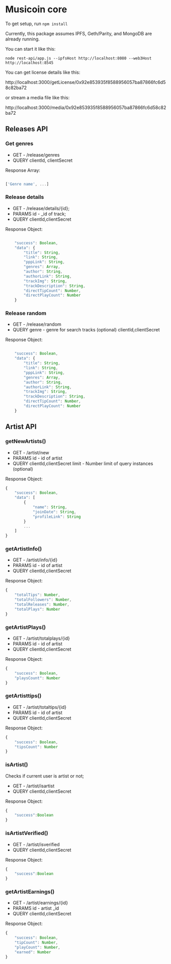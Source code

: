 Musicoin core
===============

To get setup, run `npm install`

Currently, this package assumes IPFS, Geth/Parity, and MongoDB are already running.  

You can start it like this:

`node rest-api/app.js --ipfsHost http://localhost:8080 --web3Host http://localhost:8545`

You can get license details like this:

http://localhost:3000/getLicense/0x92e853935f8588956057ba87866fc6d58c82ba72

or stream a media file like this:

http://localhost:3000/media/0x92e853935f8588956057ba87866fc6d58c82ba72

## Releases API

### Get genres

- GET - /release/genres
- QUERY 
	clientId, clientSecret

Response Array:
``` javascript

['Genre name', ...]

```

### Release details

- GET - /release/details/{id};
- PARAMS 
	id - _id of track;
- QUERY 
	clientId,clientSecret

Response Object: 
``` javascript

    "success": Boolean,
    "data": {
        "title": String,
        "link": String,
        "pppLink": String,
        "genres": Array,
        "author": String,
        "authorLink": String,
        "trackImg": String,
        "trackDescription": String,
        "directTipCount": Number,
        "directPlayCount": Number
    }

```

### Release random

- GET - /release/random
- QUERY 
	genre - genre for search tracks (optional)
	clientId,clientSecret

Response Object: 
``` javascript

    "success": Boolean,
    "data": {
        "title": String,
        "link": String,
        "pppLink": String,
        "genres": Array,
        "author": String,
        "authorLink": String,
        "trackImg": String,
        "trackDescription": String,
        "directTipCount": Number,
        "directPlayCount": Number
    }

```

## Artist API


### getNewArtists()
- GET - /artist/new
- PARAMS 
	id - id of artist
- QUERY 
	clientId,clientSecret
	limit - Number limit of query instances (optional)

Response Object: 
``` javascript
{
    "success": Boolean,
    "data": [
		{
			"name": String,
            "joinDate": String,
            "profileLink": String
		}
		...
    ]
}
```

### getArtistInfo()

- GET - /artist/info/{id}
- PARAMS 
	id - id of artist
- QUERY 
	clientId,clientSecret

Response Object: 
``` javascript
{
    "totalTips": Number,
    "totalFollowers": Number,
    "totalReleases": Number,
    "totalPlays": Number
}
```
### getArtistPlays()

- GET - /artist/totalplays/{id}
- PARAMS 
	id - id of artist
- QUERY 
	clientId,clientSecret

Response Object: 
``` javascript
{
    "success": Boolean,
    "playsCount": Number
}
```
### getArtisttips()

- GET - /artist/totaltips/{id}
- PARAMS 
	id - id of artist
- QUERY 
	clientId,clientSecret

Response Object: 
``` javascript
{
    "success": Boolean,
    "tipsCount": Number
}
```
### isArtist()

Checks if current user is artist or not;

- GET - /artist/isartist
- QUERY 
	clientId,clientSecret

Response Object: 
``` javascript
{
	"success":Boolean
}
```

### isArtistVerified()
- GET - /artist/isverified
- QUERY 
	clientId,clientSecret

Response Object: 
``` javascript
{
	"success":Boolean
}
```
### getArtistEarnings()

- GET - /artist/earnings/{id}
- PARAMS
	id - artist _id
- QUERY 
	clientId,clientSecret

Response Object: 
``` javascript
{
    "success": Boolean,
    "tipCount": Number,
    "playCount": Number,
    "earned": Number
}
```
